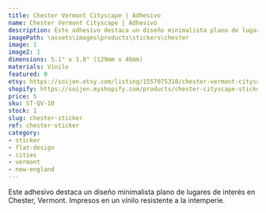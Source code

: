 ```yaml
---
title: Chester Vermont Cityscape | Adhesivo
name: Chester Vermont Cityscape | Adhesivo
description: Este adhesivo destaca un diseño minimalista plano de lugares de interés en Chester, Vermont. Impresos en un vínilo resistente a la intemperie.
imagePath: \assets\images\products\stickers\chester
image: 1
image2: 1
dimensions: 5.1" x 1.8" (129mm x 46mm)
materials: Vínilo
featured: 0
etsy: https://soijen.etsy.com/listing/1557075310/chester-vermont-cityscape-sticker?utm_source=Copy&utm_medium=ListingManager&utm_campaign=Share&utm_term=so.lmsm&share_time=1695301783270
shopify: https://soijen.myshopify.com/products/chester-cityscape-sticker
price: 5
sku: ST-QV-10
stock: 1
slug: chester-sticker
ref: chester-sticker
category:
- sticker
- flat-design
- cities
- vermont
- new-england
---
```

Este adhesivo destaca un diseño minimalista plano de lugares de interés en Chester, Vermont. Impresos en un vínilo resistente a la intemperie.